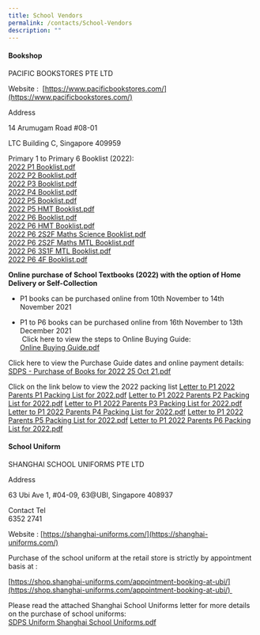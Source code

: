 ```yaml
---
title: School Vendors
permalink: /contacts/School-Vendors
description: ""
---
```

#### Bookshop

PACIFIC BOOKSTORES PTE LTD  
  
Website :  [https://www.pacificbookstores.com/](https://www.pacificbookstores.com/)  
  
Address  

14 Arumugam Road #08-01

LTC Building C, Singapore 409959

  
Primary 1 to Primary 6 Booklist (2022):<br>
[2022 P1 Booklist.pdf](/files/2022%20P1%20Booklist.pdf)<br>
[2022 P2 Booklist.pdf](/files/2022%20P2%20Booklist.pdf)<br>
[2022 P3 Booklist.pdf](/files/2022%20P3%20Booklist.pdf)<br>
[2022 P4 Booklist.pdf](/files/2022%20P4%20Booklist.pdf)<br>
[2022 P5 Booklist.pdf](/files/2022%20P5%20Booklist.pdf)<br>
[2022 P5 HMT Booklist.pdf](/files/2022%20P5%20HMT%20Booklist.pdf)<br>
[2022 P6 Booklist.pdf](/files/2022%20P6%20Booklist.pdf)<br>
[2022 P6 HMT Booklist.pdf](/files/2022%20P6%20HMT%20Booklist.pdf)<br>
[2022 P6 2S2F Maths Science Booklist.pdf](/files/2022%20P6%202S2F%20Maths%20Science%20Booklist.pdf)<br>
[2022 P6 2S2F Maths MTL Booklist.pdf](/files/2022%20P6%202S2F%20Maths%20MTL%20Booklist.pdf)<br>
[2022 P6 3S1F MTL Booklist.pdf](/files/2022%20P6%203S1F%20MTL%20Booklist.pdf)<br>
[2022 P6 4F Booklist.pdf](/files/2022%20P6%204F%20Booklist.pdf)

**Online purchase of School Textbooks (2022) with the option of Home Delivery or Self-Collection**  

*   P1 books can be purchased online from 10th November to 14th November 2021

*   P1 to P6 books can be purchased online from 16th November to 13th December 2021    
 Click here to view the steps to Online Buying Guide:<br>
 [Online Buying Guide.pdf](/files/Online%20Buying%20Guide.pdf)
 
 Click here to view the Purchase Guide dates and online payment details:<br>
 [SDPS - Purchase of Books for 2022 25 Oct 21.pdf](/files/SDPS%20-%20Purchase%20of%20Books%20for%202022%2025%20Oct%2021.pdf)
 
 Click on the link below to view the 2022 packing list
 [Letter to P1 2022 Parents P1 Packing List for 2022.pdf](/files/Letter%20to%20P1%202022%20Parents%20P1%20Packing%20List%20for%202022.pdf)
 [Letter to P1 2022 Parents P2 Packing List for 2022.pdf](/files/Letter%20to%20P2%202022%20Parents%20P2%20Packing%20List%20for%202022.pdf)
 [Letter to P1 2022 Parents P3 Packing List for 2022.pdf](/files/Letter%20to%20P3%202022%20Parents%20P3%20Packing%20List%20for%202022.pdf)
 [Letter to P1 2022 Parents P4 Packing List for 2022.pdf](/files/Letter%20to%20P4%202022%20Parents%20P4%20Packing%20List%20for%202022.pdf)
 [Letter to P1 2022 Parents P5 Packing List for 2022.pdf](/files/Letter%20to%20P5%202022%20Parents%20P5%20Packing%20List%20for%202022.pdf)
 [Letter to P1 2022 Parents P6 Packing List for 2022.pdf](/files/Letter%20to%20P6%202022%20Parents%20P6%20Packing%20List%20for%202022.pdf)
 
 #### School Uniform

SHANGHAI SCHOOL UNIFORMS PTE LTD  
  
Address  

63 Ubi Ave 1, #04-09, 63@UBI, Singapore 408937

Contact Tel  
6352 2741

  

Website : [https://shanghai-uniforms.com/](https://shanghai-uniforms.com/)

  

Purchase of the school uniform at the retail store is strictly by appointment basis at :

[https://shop.shanghai-uniforms.com/appointment-booking-at-ubi/](https://shop.shanghai-uniforms.com/appointment-booking-at-ubi/)   

Please read the attached Shanghai School Uniforms letter for more details on the purchase of school uniforms:<br>
[SDPS Uniform Shanghai School Uniforms.pdf](/files/SDPS%20Uniform%20Shanghai%20School%20Uniforms%20for%202022%20(1).pdf)